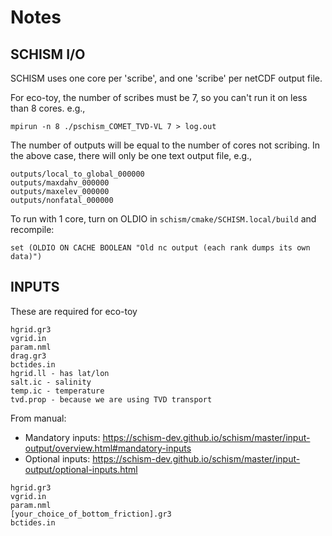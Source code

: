 # Notes

## SCHISM I/O

SCHISM uses one core per 'scribe', and one 'scribe' per netCDF output file.

For eco-toy, the number of scribes must be 7, so you can't run it on less than 8 cores.
e.g.,
```
mpirun -n 8 ./pschism_COMET_TVD-VL 7 > log.out
```

The number of outputs will be equal to the number of cores not scribing.  In the above case, there will only be one text output file, e.g.,
```
outputs/local_to_global_000000
outputs/maxdahv_000000
outputs/maxelev_000000
outputs/nonfatal_000000
```

To run with 1 core, turn on OLDIO in `schism/cmake/SCHISM.local/build` and recompile:
```
set (OLDIO ON CACHE BOOLEAN "Old nc output (each rank dumps its own data)")
```

## INPUTS

These are required for eco-toy
```
hgrid.gr3
vgrid.in
param.nml
drag.gr3
bctides.in
hgrid.ll - has lat/lon
salt.ic - salinity
temp.ic - temperature
tvd.prop - because we are using TVD transport
```

From manual:
- Mandatory inputs:   https://schism-dev.github.io/schism/master/input-output/overview.html#mandatory-inputs
- Optional inputs:  https://schism-dev.github.io/schism/master/input-output/optional-inputs.html
```
hgrid.gr3
vgrid.in
param.nml
[your_choice_of_bottom_friction].gr3
bctides.in
```

